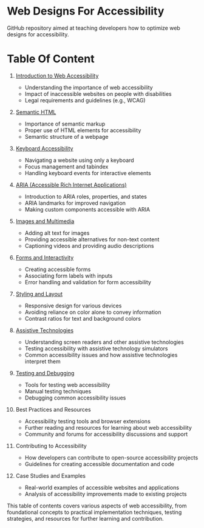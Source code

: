 # Web Designs For Accessibility

GitHub repository aimed at teaching developers how to optimize web designs for accessibility.

# Table Of Content

1. [Introduction to Web Accessibility](Introduction.md)
   - Understanding the importance of web accessibility
   - Impact of inaccessible websites on people with disabilities
   - Legal requirements and guidelines (e.g., WCAG)

2. [Semantic HTML](Semantic-html.md)
   - Importance of semantic markup
   - Proper use of HTML elements for accessibility
   - Semantic structure of a webpage

3. [Keyboard Accessibility](Keyboard-Accessibility.md)
   - Navigating a website using only a keyboard
   - Focus management and tabindex
   - Handling keyboard events for interactive elements

4. [ARIA (Accessible Rich Internet Applications)](ARIA.md)
   - Introduction to ARIA roles, properties, and states
   - ARIA landmarks for improved navigation
   - Making custom components accessible with ARIA

5. [Images and Multimedia](Images-and-Multimedia.md)
   - Adding alt text for images
   - Providing accessible alternatives for non-text content
   - Captioning videos and providing audio descriptions

6. [Forms and Interactivity](Forms-and-Interactivity.md)
   - Creating accessible forms
   - Associating form labels with inputs
   - Error handling and validation for form accessibility

7. [Styling and Layout](Styling-and-Layout-accessibility.md)
   - Responsive design for various devices
   - Avoiding reliance on color alone to convey information
   - Contrast ratios for text and background colors

8. [Assistive Technologies](Keyboard-Accessibility.md)
   - Understanding screen readers and other assistive technologies
   - Testing accessibility with assistive technology simulators
   - Common accessibility issues and how assistive technologies interpret them

9. [Testing and Debugging](Testing-and-Debugging.md)
   - Tools for testing web accessibility
   - Manual testing techniques
   - Debugging common accessibility issues

10. Best Practices and Resources
    - Accessibility testing tools and browser extensions
    - Further reading and resources for learning about web accessibility
    - Community and forums for accessibility discussions and support

11. Contributing to Accessibility
    - How developers can contribute to open-source accessibility projects
    - Guidelines for creating accessible documentation and code

12. Case Studies and Examples
    - Real-world examples of accessible websites and applications
    - Analysis of accessibility improvements made to existing projects

This table of contents covers various aspects of web accessibility, from foundational concepts to practical implementation techniques, testing strategies, and resources for further learning and contribution.
